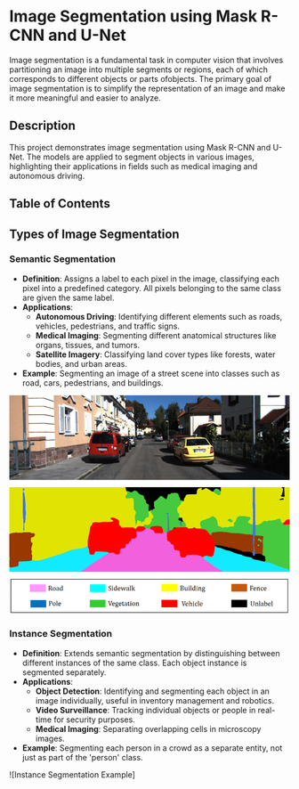 # Image Segmentation using Mask R-CNN and U-Net
Image segmentation is a fundamental task in computer vision that involves partitioning an image into multiple segments or regions, each of which corresponds to different objects or parts ofobjects. The primary goal of image segmentation is to simplify the representation of an image and make it more meaningful and easier to analyze.
## Description
This project demonstrates image segmentation using Mask R-CNN and U-Net. The models are applied to segment objects in various images, highlighting their applications in fields such as medical imaging and autonomous driving.
## Table of Contents
## Types of Image Segmentation
### Semantic Segmentation 
- **Definition**: Assigns a label to each pixel in the image, classifying each pixel into a predefined category. All pixels belonging to the same class are given the same label.
- **Applications**: 
  - **Autonomous Driving**: Identifying different elements such as roads, vehicles, pedestrians, and traffic signs.
  - **Medical Imaging**: Segmenting different anatomical structures like organs, tissues, and tumors.
  - **Satellite Imagery**: Classifying land cover types like forests, water bodies, and urban areas.
- **Example**: Segmenting an image of a street scene into classes such as road, cars, pedestrians, and buildings.
  
![Semantic Segmantation Example](Semantic_Segmentation.png)

### Instance Segmentation
- **Definition**: Extends semantic segmentation by distinguishing between different instances of the same class. Each object instance is segmented separately.
- **Applications**:
  - **Object Detection**: Identifying and segmenting each object in an image individually, useful in inventory management and robotics.
  - **Video Surveillance**: Tracking individual objects or people in real-time for security purposes.
  - **Medical Imaging**: Separating overlapping cells in microscopy images.
- **Example**: Segmenting each person in a crowd as a separate entity, not just as part of the 'person' class.

![Instance Segmentation Example]
  
